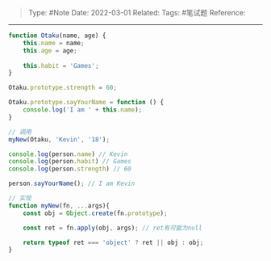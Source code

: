 > Type: #Note 
> Date: 2022-03-01
> Related: 
> Tags: #笔试题 
> Reference: 

----
```js
function Otaku(name, age) {
	this.name = name;
	this.age = age;
	
	this.habit = 'Games';
}

Otaku.prototype.strength = 60;

Otaku.prototype.sayYourName = function () {
	console.log('I am ' + this.name);
}

// 调用
myNew(Otaku, 'Kevin', '18');

console.log(person.name) // Kevin
console.log(person.habit) // Games
console.log(person.strength) // 60

person.sayYourName(); // I am Kevin
```

```js
// 实现
function myNew(fn, ...args){
	const obj = Object.create(fn.prototype);

	const ret = fn.apply(obj, args); // ret有可能为null

	return typeof ret === 'object' ? ret || obj : obj;
}
```
